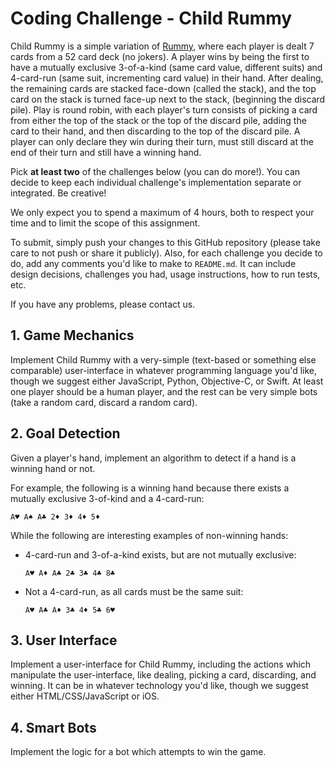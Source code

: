 # Coding Challenge - Child Rummy

Child Rummy is a simple variation of [Rummy](http://en.wikipedia.org/wiki/Rummy),
where each player is dealt 7 cards from a 52 card deck (no jokers).
A player wins by being the first to have a mutually exclusive
3-of-a-kind (same card value, different suits) and 4-card-run (same suit,
incrementing card value) in their hand.
After dealing, the remaining cards are stacked face-down (called
the stack), and the top card on the stack is turned face-up next to the stack,
(beginning the discard pile). Play is round robin, with each player's
turn consists of picking a card from either the top of the stack or the top
of the discard pile, adding the card to their hand, and then discarding to the
top of the discard pile. A player can only declare they win during their turn,
must still discard at the end of their turn and still have a winning hand.

Pick **at least two** of the challenges below (you can do more!). You can
decide to keep each individual challenge's implementation separate or
integrated. Be creative!

We only expect you to spend a maximum of 4 hours, both to respect your time
and to limit the scope of this assignment.

To submit, simply push your changes to this GitHub repository (please take care
to not push or share it publicly). Also, for each challenge you decide to do,
add any comments you'd like to make to `README.md`. It can include design
decisions, challenges you had, usage instructions, how to run tests, etc.

If you have any problems, please contact us.


## 1. Game Mechanics

Implement Child Rummy with a very-simple (text-based or something else comparable)
user-interface in whatever programming language you'd like, though we suggest
either JavaScript, Python, Objective-C, or Swift. At least one player
should be a human player, and the rest can be very simple bots (take a random
card, discard a random card).

## 2. Goal Detection

Given a player's hand, implement an algorithm to detect if a hand is a winning
hand or not.

For example, the following is a winning hand because there exists a mutually
exclusive 3-of-kind and a 4-card-run:

```
A♥ A♠ A♣ 2♦ 3♦ 4♦ 5♦
```

While the following are interesting examples of non-winning hands:

- 4-card-run and 3-of-a-kind exists, but are not mutually exclusive:

  ```
  A♥ A♦ A♣ 2♣ 3♣ 4♣ 8♣
  ```

- Not a 4-card-run, as all cards must be the same suit:

  ```
  A♥ A♣ A♦ 3♣ 4♦ 5♣ 6♥
  ```

## 3. User Interface

Implement a user-interface for Child Rummy, including the actions which
manipulate the user-interface, like dealing, picking a card, discarding,
and winning. It can be in whatever technology you'd like, though we suggest either
HTML/CSS/JavaScript or iOS.

## 4. Smart Bots

Implement the logic for a bot which attempts to win the game. 

